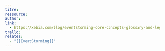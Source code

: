 ```yaml
---
titre: 
ressource: 
author: 
link:
  - https://xebia.com/blog/eventstorming-core-concepts-glossary-and-legend/
trello: 
relates:
  - "[[EventStorming]]"
---
```

